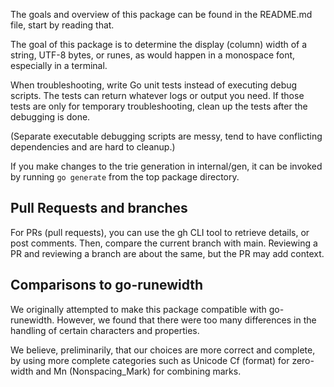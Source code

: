 The goals and overview of this package can be found in the README.md file,
start by reading that.

The goal of this package is to determine the display (column) width of a
string, UTF-8 bytes, or runes, as would happen in a monospace font, especially
in a terminal.

When troubleshooting, write Go unit tests instead of executing debug scripts.
The tests can return whatever logs or output you need. If those tests are
only for temporary troubleshooting, clean up the tests after the debugging is
done.

(Separate executable debugging scripts are messy, tend to have conflicting
dependencies and are hard to cleanup.)

If you make changes to the trie generation in internal/gen, it can be invoked
by running `go generate` from the top package directory.

## Pull Requests and branches

For PRs (pull requests), you can use the gh CLI tool to retrieve details,
or post comments. Then, compare the current branch with main. Reviewing a PR
and reviewing a branch are about the same, but the PR may add context.

## Comparisons to go-runewidth

We originally attempted to make this package compatible with go-runewidth.
However, we found that there were too many differences in the handling of
certain characters and properties.

We believe, preliminarily, that our choices are more correct and complete,
by using more complete categories such as Unicode Cf (format) for zero-width
and Mn (Nonspacing_Mark) for combining marks.
